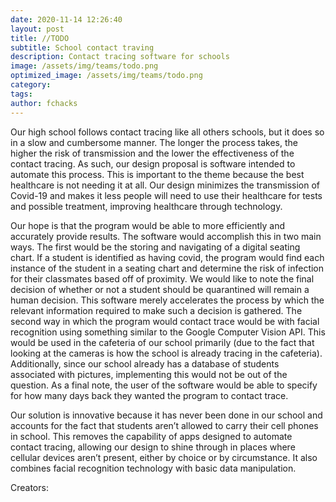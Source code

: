 ```yaml
---
date: 2020-11-14 12:26:40
layout: post
title: //TODO
subtitle: School contact traving
description: Contact tracing software for schools
image: /assets/img/teams/todo.png
optimized_image: /assets/img/teams/todo.png
category:
tags:
author: fchacks
---
```


Our high school follows contact tracing like all others schools, but it does so in a slow and cumbersome manner. The longer the process takes, the higher the risk of transmission and the lower the effectiveness of the contact tracing. As such, our design proposal is software intended to automate this process. This is important to the theme because the best healthcare is not needing it at all. Our design minimizes the transmission of Covid-19 and makes it less people will need to use their healthcare for tests and possible treatment, improving healthcare through technology.

Our hope is that the program would be able to more efficiently and accurately provide results. The software would accomplish this in two main ways. The first would be the storing and navigating of a digital seating chart. If a student is identified as having covid, the program would find each instance of the student in a seating chart and determine the risk of infection for their classmates based off of proximity. We would like to note the final decision of whether or not a student should be quarantined will remain a human decision. This software merely accelerates the process by which the relevant information required to make such a decision is gathered. The second way in which the program would contact trace would be with facial recognition using something similar to the Google Computer Vision API. This would be used in the cafeteria of our school primarily (due to the fact that looking at the cameras is how the school is already tracing in the cafeteria). Additionally, since our school already has a database of students associated with pictures, implementing this would not be out of the question. As a final note, the user of the software would be able to specify for how many days back they wanted the program to contact trace.

Our solution is innovative because it has never been done in our school and accounts for the fact that students aren’t allowed to carry their cell phones in school. This removes the capability of apps designed to automate contact tracing, allowing our design to shine through in places where cellular devices aren’t present, either by choice or by circumstance. It also combines facial recognition technology with basic data manipulation.


Creators:
